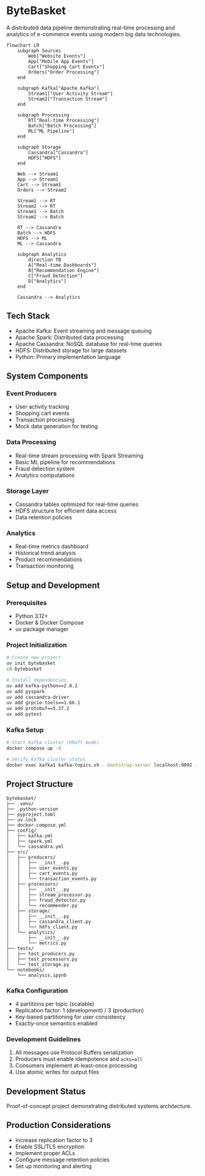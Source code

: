 # ByteBasket
A distributed data pipeline demonstrating real-time processing and analytics of e-commerce events using modern big data technologies.

```mermaid
flowchart LR
    subgraph Sources
        Web["Website Events"]
        App["Mobile App Events"]
        Cart["Shopping Cart Events"]
        Orders["Order Processing"]
    end

    subgraph Kafka["Apache Kafka"]
        Stream1["User Activity Stream"]
        Stream2["Transaction Stream"]
    end

    subgraph Processing
        RT["Real-time Processing"]
        Batch["Batch Processing"]
        ML["ML Pipeline"]
    end

    subgraph Storage
        Cassandra["Cassandra"]
        HDFS["HDFS"]
    end

    Web --> Stream1
    App --> Stream1
    Cart --> Stream1
    Orders --> Stream2

    Stream1 --> RT
    Stream2 --> RT
    Stream1 --> Batch
    Stream2 --> Batch

    RT --> Cassandra
    Batch --> HDFS
    HDFS --> ML
    ML --> Cassandra

    subgraph Analytics
        direction TB
        A["Real-time Dashboards"]
        B["Recommendation Engine"]
        C["Fraud Detection"]
        D["Analytics"]
    end

    Cassandra --> Analytics
```

## Tech Stack
- Apache Kafka: Event streaming and message queuing
- Apache Spark: Distributed data processing
- Apache Cassandra: NoSQL database for real-time queries
- HDFS: Distributed storage for large datasets
- Python: Primary implementation language

## System Components

### Event Producers
- User activity tracking
- Shopping cart events
- Transaction processing
- Mock data generation for testing

### Data Processing
- Real-time stream processing with Spark Streaming
- Basic ML pipeline for recommendations
- Fraud detection system
- Analytics computations

### Storage Layer
- Cassandra tables optimized for real-time queries
- HDFS structure for efficient data access
- Data retention policies

### Analytics
- Real-time metrics dashboard
- Historical trend analysis
- Product recommendations
- Transaction monitoring

## Setup and Development

### Prerequisites
- Python 3.12+
- Docker & Docker Compose
- uv package manager

### Project Initialization
```bash
# Create new project
uv init bytebasket
cd bytebasket

# Install dependencies
uv add kafka-python==2.0.2
uv add pyspark
uv add cassandra-driver
uv add grpcio-tools==1.66.1
uv add protobuf==5.27.2
uv add pytest
```

### Kafka Setup
```bash
# Start Kafka cluster (KRaft mode)
docker compose up -d

# Verify Kafka cluster status
docker exec kafka1 kafka-topics.sh --bootstrap-server localhost:9092 --list
```

## Project Structure
```
bytebasket/
├── .venv/
├── .python-version
├── pyproject.toml
├── uv.lock
├── docker-compose.yml
├── config/
│   ├── kafka.yml
│   ├── spark.yml
│   └── cassandra.yml
├── src/
│   ├── producers/
│   │   ├── __init__.py
│   │   ├── user_events.py
│   │   ├── cart_events.py
│   │   └── transaction_events.py
│   ├── processors/
│   │   ├── __init__.py
│   │   ├── stream_processor.py
│   │   ├── fraud_detector.py
│   │   └── recommender.py
│   ├── storage/
│   │   ├── __init__.py
│   │   ├── cassandra_client.py
│   │   └── hdfs_client.py
│   └── analytics/
│       ├── __init__.py
│       └── metrics.py
├── tests/
│   ├── test_producers.py
│   ├── test_processors.py
│   └── test_storage.py
└── notebooks/
    └── analysis.ipynb
```

### Kafka Configuration
- 4 partitions per topic (scalable)
- Replication factor: 1 (development) / 3 (production)
- Key-based partitioning for user consistency
- Exactly-once semantics enabled

### Development Guidelines
1. All messages use Protocol Buffers serialization
2. Producers must enable idempotence and `acks=all`
3. Consumers implement at-least-once processing
4. Use atomic writes for output files

## Development Status
Proof-of-concept project demonstrating distributed systems architecture.

## Production Considerations
- Increase replication factor to 3
- Enable SSL/TLS encryption
- Implement proper ACLs
- Configure message retention policies
- Set up monitoring and alerting
